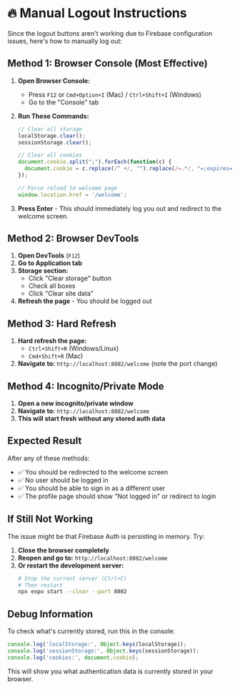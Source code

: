 # 🔥 Manual Logout Instructions

Since the logout buttons aren't working due to Firebase configuration issues, here's how to manually log out:

## Method 1: Browser Console (Most Effective)

1. **Open Browser Console:**
   - Press `F12` or `Cmd+Option+I` (Mac) / `Ctrl+Shift+I` (Windows)
   - Go to the "Console" tab

2. **Run These Commands:**
   ```javascript
   // Clear all storage
   localStorage.clear();
   sessionStorage.clear();
   
   // Clear all cookies
   document.cookie.split(";").forEach(function(c) { 
     document.cookie = c.replace(/^ +/, "").replace(/=.*/, "=;expires=" + new Date().toUTCString() + ";path=/"); 
   });
   
   // Force reload to welcome page
   window.location.href = '/welcome';
   ```

3. **Press Enter** - This should immediately log you out and redirect to the welcome screen.

## Method 2: Browser DevTools

1. **Open DevTools** (`F12`)
2. **Go to Application tab**
3. **Storage section:**
   - Click "Clear storage" button
   - Check all boxes
   - Click "Clear site data"
4. **Refresh the page** - You should be logged out

## Method 3: Hard Refresh

1. **Hard refresh the page:**
   - `Ctrl+Shift+R` (Windows/Linux)
   - `Cmd+Shift+R` (Mac)
2. **Navigate to:** `http://localhost:8082/welcome` (note the port change)

## Method 4: Incognito/Private Mode

1. **Open a new incognito/private window**
2. **Navigate to:** `http://localhost:8082/welcome`
3. **This will start fresh without any stored auth data**

## Expected Result

After any of these methods:
- ✅ You should be redirected to the welcome screen
- ✅ No user should be logged in
- ✅ You should be able to sign in as a different user
- ✅ The profile page should show "Not logged in" or redirect to login

## If Still Not Working

The issue might be that Firebase Auth is persisting in memory. Try:

1. **Close the browser completely**
2. **Reopen and go to:** `http://localhost:8082/welcome`
3. **Or restart the development server:**
   ```bash
   # Stop the current server (Ctrl+C)
   # Then restart
   npx expo start --clear --port 8082
   ```

## Debug Information

To check what's currently stored, run this in the console:
```javascript
console.log('localStorage:', Object.keys(localStorage));
console.log('sessionStorage:', Object.keys(sessionStorage));
console.log('cookies:', document.cookie);
```

This will show you what authentication data is currently stored in your browser.


